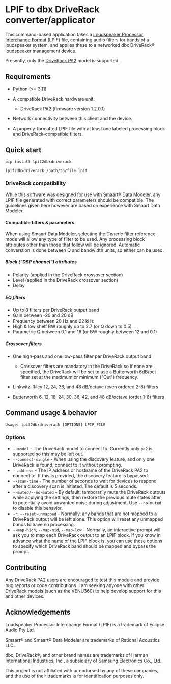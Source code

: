 # LPIF to dbx DriveRack converter/applicator

This command-based application takes a
[Loudspeaker Processor Interchange Format](https://eclipseaudio.com/lpif/)
(LPIF) file, containing audio filters for bands of a loudspeaker system, and
applies these to a networked dbx DriveRack&reg; loudspeaker management device.

Presently, only the [DriveRack PA2](https://dbxpro.com/en-US/products/driverack-pa2)
model is supported.

## Requirements

* Python (>= 3.11)
* A compatible DriveRack hardware unit:

  * DriveRack PA2 (firmware version 1.2.0.1)

* Network connectivity between this client and the device.

* A properly-formatted LPIF file with at least one labeled processing block
and DriveRack-compatible filters.

## Quick start

```shell
pip install lpif2dbxdriverack

lpif2dbxdriverack /path/to/file.lpif
```

### DriveRack compatibility

While this software was designed for use with
[Smaart&reg; Data Modeler](https://www.rationalacoustics.com/products/smaart-data-modeler),
any LPIF file generated with correct parameters should be compatible. The
guidelines given here however are based on experience with Smaart Data Modeler.

#### Compatible filters & parameters

When using Smaart Data Modeler, selecting the *Generic* filter reference mode
will allow any type of filter to be used. Any processing block attributes
other than those that follow will be ignored. Automatic converstion is done
between Q and bandwidth units, so either can be used.

##### Block ("DSP channel") attributes

* Polarity (applied in the DriveRack crossover section)
* Level (applied in the DriveRack crossover section)
* Delay

##### EQ filters

* Up to 8 filters per DriveRack output band
* Gain between -20 and 20 dB
* Frequency between 20 Hz and 22 kHz
* High & low shelf BW roughly up to 2.7 (or Q down to 0.5)
* Parametric Q between 0.1 and 16 (or BW roughly between 12 and 0.1)

##### Crossover filters

* One high-pass and one low-pass filter per DriveRack output band

  * Crossover filters are mandatory in the DriveRack so if none are specified,
    the DriveRack will be set to use a Butterworth 6dB/oct filter set at the
    maximum or minimum ("Out") frequency.

* Linkwitz-Riley 12, 24, 36, and 48 dB/octave (even ordered 2-8) filters
* Butterworth 6, 12, 18, 24, 30, 36, 42, and 48 dB/octave (order 1-8) filters

## Command usage & behavior

```plaintext
Usage: lpif2dbxdriverack [OPTIONS] LPIF_FILE
```

### Options

* `--model` - The DriveRack model to connect to. Currently only `pa2` is
  supported so this may be left out.
* `--connect-single` - When using the discovery feature, and only one
  DriveRack is found, connect to it without prompting.
* `--address` - The IP address or hostname of the DriveRack PA2 to connect to. If
  this is provided, the discovery feature is bypassed.
* `--scan-time` - The number of seconds to wait for devices to respond after a
  discovery scan is initiated. The default is 5 seconds.
* `--muted/--no-muted` - By default, temporarily mute the DriveRack outputs
  while applying the settings, then restore the previous mute states after, to
  potentially avoid unwanted noise during adjustment. Use `--no-muted` to
  disable this behavior.
* `-r`, `--reset-unmapped` - Normally, any bands that are not mapped to a
  DriveRack output will be left alone. This option will reset any unmapped
  bands to have no processing.
* `--map-high`, `--map-mid`, `--map-low` - Normally, an interactive prompt
  will ask you to map each DriveRack output to an LPIF block. If you know in
  advance what the name of the LPIF block is, you can use these options to
  specify which DriveRack band should be mapped and bypass the prompt.

## Contributing

Any DriveRack PA2 users are encouraged to test this module and provide
bug reports or code contributions. I am seeking anyone with other
DriveRack models (such as the VENU360) to help develop support for
this and other devices.

## Acknowledgements

Loudspeaker Processor Interchange Format (LPIF) is a trademark of
Eclipse Audio Pty Ltd.

Smaart&reg; and Smaart&reg; Data Modeler are trademarks of
Rational Acoustics LLC.

dbx, DriveRack&reg;, and other brand names are trademarks of
Harman International Industries, Inc., a subsidiary of
Samsung Electronics Co., Ltd.

This project is not affiliated with or endorsed by any of these companies,
and the use of their trademarks is for identification purposes only.
